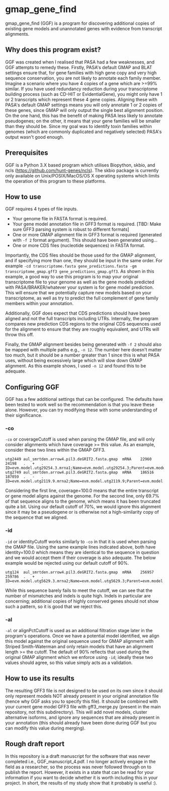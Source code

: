 # gmap_gene_find
gmap_gene_find (GGF) is a program for discovering additional copies of existing gene models and unannotated genes with evidence from transcript alignments.

## Why does this program exist?
GGF was created when I realised that PASA had a few weaknesses, and GGF attempts to remedy these. Firstly, PASA's default GMAP and BLAT settings ensure that, for gene families with high gene copy and very high sequence conservation, you are not likely to annotate each family member. Imagine a scenario where you have 4 copies of a gene which are >=99% similar. If you have used redundancy reduction during your transcriptome building process (such as CD-HIT or EvidentialGene), you might only have 1 or 2 transcripts which represent these 4 gene copies. Aligning these with PASA's default GMAP settings means you will only annotate 1 or 2 copies of these genes, since GMAP will only output the single best alignment position. On the one hand, this has the benefit of making PASA less likely to annotate pseudogenes; on the other, it means that your gene families will be smaller than they should be. Since my goal was to identify toxin families within genomes (which are commonly duplicated and negatively selected) PASA's output wasn't good enough.

## Prerequisites
GGF is a Python 3.X based program which utilises Biopython, skbio, and ncls (https://github.com/hunt-genes/ncls). The skbio package is currently only available on Unix/POSIX/MacOS/OS X operating systems which limits the operation of this program to these platforms.

## How to use
GGF requires 4 types of file inputs.
* Your genome file in FASTA format is required.
* Your gene model annotation file in GFF3 format is required. [TBD: Make sure GFF3 parsing system is robust to different formats]
* One or more GMAP alignment file in GFF3 format is required (generated with ```-f 2``` format argument). This should have been generated using...
* One or more CDS files (nucleotide sequences) in FASTA format.

Importantly, the CDS files should be those used for the GMAP alignment, and if specifying more than one, they should be input in the same order. For example ```-cd transcriptome.fasta gene_predictions.fasta -gm transcriptome_gmap.gff3 gene_predictions_gmap.gff3```. As shown in this example, a good way to use this program is to map your original transcriptome file to your genome as well as the gene models predicted with PASA/BRAKER/whatever your system is for gene model prediction. This will ensure that we potentially capture new models based on your transcriptome, as well as try to predict the full complement of gene family members within your annotation.

Additionally, GGF does expect that CDS predictions should have been aligned and not the full transcripts including UTRs. Internally, the program compares new prediction CDS regions to the original CDS sequences used for the alignment to ensure that they are roughly equivalent, and UTRs will throw this off.

Finally, the GMAP alignment besides being generated with ```-f 2``` should also be mapped with multiple paths e.g., ```-n 12```. The number here doesn't matter too much, but it should be a number greater than 1 since this is what PASA uses, without being excessively large which will slow down GMAP alignment. As this example shows, I used ```-n 12``` and found this to be adequate.

## Configuring GGF
GGF has a few additional settings that can be configured. The defaults have been tested to work well so the recommendation is that you leave these alone. However, you can try modifying these with some understanding of their significance.

### -co
```-co``` or coverageCutoff is used when parsing the GMAP file, and will only consider alignments which have coverage >= this value. As an example, consider these two lines within the GMAP GFF3.

```
utg2449	aul_smrtden.arrow4.pil3.deGRIT2.fasta.gmap	mRNA	22960	24198	.	+	.	ID=evm.model.utg29254.3.mrna1;Name=evm.model.utg29254.3;Parent=evm.model.utg29254.3.path1;coverage=100.0;identity=100.0;matches=1239;mismatches=0;indels=0;unknowns=0
utg2749	aul_smrtden.arrow4.pil3.deGRIT2.fasta.gmap	mRNA	186516	187059	.	-	.	ID=evm.model.utg2119.9.mrna2;Name=evm.model.utg2119.9;Parent=evm.model.utg2119.9.path2;coverage=69.7;identity=100.0;matches=343;mismatches=0;indels=0;unknowns=0
```
Considering the first line, coverage=100.0 means that the entire transcript or gene model aligns against the genome. For the second line, only 69.7% of that sequence aligns to the genome, which means it has been truncated quite a bit. Using our default cutoff of 70%, we would ignore this alignment since it may be a pseudogene or is otherwise not a high-similarity copy of the sequence that we aligned.

### -id
```-id``` or identityCutoff works similarly to ```-co``` in that it is used when parsing the GMAP file. Using the same example lines indicated above, both have identity=100.0 which means they are identical to the sequence in question and we would accept them if their coverage is also adequate. The below example would be rejected using our default cutoff of 90%.

```
utg124	aul_smrtden.arrow4.pil3.deGRIT2.fasta.gmap	mRNA	256957	259786	.	+	.	ID=evm.model.utg5629.3.mrna2;Name=evm.model.utg5629.3;Parent=evm.model.utg5629.3.path2;coverage=99.7;identity=89.1;matches=632;mismatches=17;indels=60;unknowns=0
```

While this sequence barely fails to meet the cutoff, we can see that the number of mismatches and indels is quite high. Indels in particular are concerning; additional copies of highly conserved genes should not show such a pattern, so it is good that we reject this.

### -al
```-al``` or alignPctCutoff is used as an additional filtration stage later in the program's operations. Once we have a potential model identified, we align this model against the original sequence used for GMAP alignment with Striped Smith-Waterman and only retain models that have an alignment length >= the cutoff. The default of 90% reflects that used during the original GMAP alignment which we enforce using ```-id```; ideally these two values should agree, so this value simply acts as a validation.

## How to use its results
The resulting GFF3 file is not designed to be used on its own since it should only represent models NOT already present in your original annotation file (hence why GGF asks you to specify this file). It should be combined with your current gene model GFF3 file with gff3_merge.py (present in the main repository, not this subdirectory). This will add novel models, cluster alternative isoforms, and ignore any sequences that are already present in your annotation (this should already have been done during GGF but you can modify this value during merging).

## Rough draft report
In this repository is a draft manuscript for the software that was never completed i.e., GGF_manuscript_4.pdf. I no longer actively engage in the field as a researcher, so the process was never followed through on to publish the report. However, it exists in a state that can be read for your information if you want to decide whether it is worth including this in your project. In short, the results of my study show that it probably is useful :).
